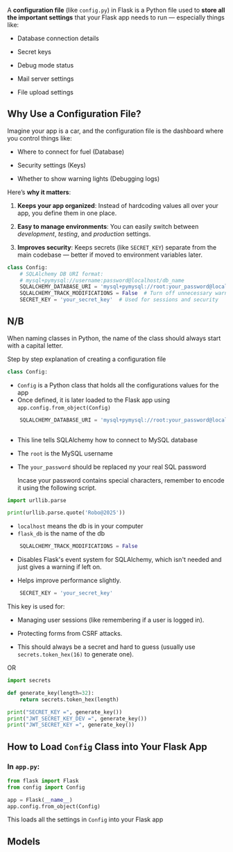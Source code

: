 A **configuration file** (like `config.py`) in Flask is a Python file used to **store all the important settings** that your Flask app needs to run — especially things like:

- Database connection details
    
- Secret keys
    
- Debug mode status
    
- Mail server settings
    
- File upload settings

## Why Use a Configuration File?

Imagine your app is a car, and the configuration file is the dashboard where you control things like:

- Where to connect for fuel (Database)
    
- Security settings (Keys)
    
- Whether to show warning lights (Debugging logs)
    

Here’s **why it matters**:

1. **Keeps your app organized**: Instead of hardcoding values all over your app, you define them in one place.
    
2. **Easy to manage environments**: You can easily switch between _development_, _testing_, and _production_ settings.
    
3. **Improves security**: Keeps secrets (like `SECRET_KEY`) separate from the main codebase — better if moved to environment variables later.

```python
class Config:
    # SQLAlchemy DB URI format:
    # mysql+pymysql://username:password@localhost/db_name
    SQLALCHEMY_DATABASE_URI = 'mysql+pymysql://root:your_password@localhost/flask_db'
    SQLALCHEMY_TRACK_MODIFICATIONS = False  # Turn off unnecessary warning
    SECRET_KEY = 'your_secret_key'  # Used for sessions and security
```

## N/B 
When naming classes in Python, the name of the class should always start with a capital letter.

Step by step explanation of creating  a configuration file

```python
class Config:
```
- `Config` is a Python class that holds all the configurations values for the app
- Once defined, it is later loaded to the Flask app using `app.config.from_object(Config)` 


```python
    SQLALCHEMY_DATABASE_URI = 'mysql+pymysql://root:your_password@localhost/flask_db'
    
```

- This line tells SQLAlchemy how to connect to MySQL database
- The `root` is the MySQL username
- The `your_password` should be replaced ny your real SQL password
	
	Incase your password contains special characters, remember to encode it using the following script.
```python
import urllib.parse

print(urllib.parse.quote('Robo@2025'))
```

- `localhost` means the db is in your computer
- `flask_db` is the name of the db

```python
    SQLALCHEMY_TRACK_MODIFICATIONS = False

```

- Disables Flask's event system for SQLAlchemy, which isn't needed and just gives a warning if left on.

- Helps improve performance slightly.

```python
    SECRET_KEY = 'your_secret_key'

```
 This key is used for:

- Managing user sessions (like remembering if a user is logged in).

- Protecting forms from CSRF attacks.

- This should always be a secret and hard to guess (usually use `secrets.token_hex(16)` to generate one).

OR

```python
import secrets

def generate_key(length=32):
	return secrets.token_hex(length)

print("SECRET_KEY =", generate_key())
print("JWT_SECRET_KEY_DEV =", generate_key())
print("JWT_SECRET_KEY =", generate_key())

```
## How to Load `Config` Class into Your Flask App 

### In `app.py`:
```python
from flask import Flask
from config import Config

app = Flask(__name__)
app.config.from_object(Config)

```


This loads all the settings in `Config` into your Flask app 

## Models 


```shell 


```

